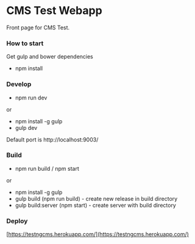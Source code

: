 CMS Test Webapp
=============================

Front page for CMS Test.

### How to start
Get gulp and bower dependencies
* npm install

### Develop
* npm run dev

or
* npm install -g gulp
* gulp dev

Default port is http://localhost:9003/

### Build
* npm run build / npm start

or
* npm install -g gulp
* gulp build (npm run build) - create new release in build directory
* gulp build:server (npm start) - create server with build directory

### Deploy
[https://testngcms.herokuapp.com/](https://testngcms.herokuapp.com/)

